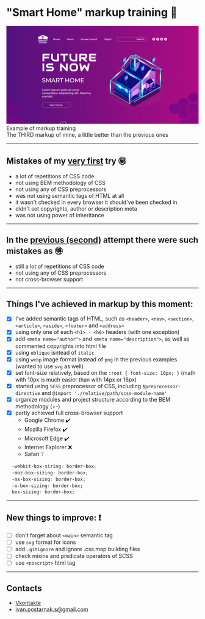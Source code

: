 # "Smart Home" markup training :muscle:

![smart-home-presentation-picture](assets/img/smart_home_presentation.png)
Example of markup training    
The THIRD markup of mine, a little better than the previous ones    

----
## Mistakes of my [very first](https://github.com/IvanPostarnak/travel-blog-markup-training) try :secret:
* a lot of repetitions of CSS code
* not using BEM methodology of CSS
* not using any of CSS preprocessors
* was not using semantic tags of HTML at all
* it wasn't checked in every browser it should've been checked in
* didn't set copyrights, author or description meta
* was not using power of inheritance

----
## In the [previous (second)](https://github.com/IvanPostarnak/pure-lite-markup-training) attempt there were such mistakes as :ideograph_advantage:
* still a lot of repetitions of CSS code 
* not using any of CSS preprocessors
* not cross-browser support
    
----
## Things I've achieved in markup by this moment:
- [x] I've added semantic tags of HTML, such as `<header>`, `<nav>`, `<section>`, `<article>`, `<aside>`, `<footer>` and `<address>`
- [x] using only one of each `<h1> - <h6>` headers (with one exception)
- [x] add `<meta name="author">` and `<meta name="description">`, as well as commented copyrights into html file
- [x] using `oblique` isntead of `italic`
- [x] using `webp` image format instead of `png` in the previous examples (wanted to use `svg` as well)
- [x] set font-size relatively, based on the `:root { font-size: 10px; }` (math with 10px is much easier than with 14px or 16px)
- [x] started using `SCSS` preprocessor of CSS, including `$preprocessor-directive` and `@import './relative/path/scss-module-name'`
- [x] organize modules and project structure according to the BEM methodology (+-)
- [x] partly achieved full cross-browser support
    - Google Chrome :heavy_check_mark:
    - Mozilla Firefox :heavy_check_mark:
    - Microsoft Edge :heavy_check_mark:
    - Internet Explorer :x:
    - Safari :grey_question:

```CSS
  -webkit-box-sizing: border-box;
  -moz-box-sizing: border-box;
  -ms-box-sizing: border-box;
  -o-box-sizing: border-box;
  box-sizing: border-box;
```
----
## New things to improve: :exclamation:
- [ ] don't forget about `<main>` semantic tag
- [ ] use `svg` format for icons
- [ ] add `.gitignore` and ignore .css.map building files
- [ ] check mixins and predicate operators of SCSS
- [ ] use `<noscript>` html tag

----
## Contacts
* [Vkontakte](https://vk.com/ivanpostarnak)
* ivan.postarnak.s@gmail.com